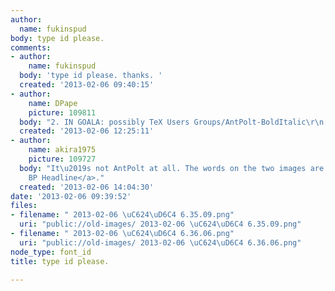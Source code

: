 ```yaml
---
author:
  name: fukinspud
body: type id please.
comments:
- author:
    name: fukinspud
  body: 'type id please. thanks. '
  created: '2013-02-06 09:40:15'
- author:
    name: DPape
    picture: 109811
  body: "2. IN GOALA: possibly TeX Users Groups/AntPolt-BoldItalic\r\n[[http://www.ffonts.net/AntPolt-BoldItalic.font]][img:sites/default/files/old-images/ingoal1_6047.jpg]"
  created: '2013-02-06 12:25:11'
- author:
    name: akira1975
    picture: 109727
  body: "It\u2019s not AntPolt at all. The words on the two images are set in <a href=\"http://www.swisstypefaces.com/fonts/romain-bp/all-styles/#Romain-bp-headline\">Romain
    BP Headline</a>."
  created: '2013-02-06 14:04:30'
date: '2013-02-06 09:39:52'
files:
- filename: " 2013-02-06 \uC624\uD6C4 6.35.09.png"
  uri: "public://old-images/ 2013-02-06 \uC624\uD6C4 6.35.09.png"
- filename: " 2013-02-06 \uC624\uD6C4 6.36.06.png"
  uri: "public://old-images/ 2013-02-06 \uC624\uD6C4 6.36.06.png"
node_type: font_id
title: type id please.

---
```

